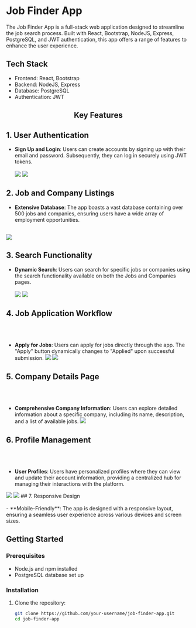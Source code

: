 # Job Finder App

The Job Finder App is a full-stack web application designed to streamline the job search process. Built with React, Bootstrap, NodeJS, Express, PostgreSQL, and JWT authentication, this app offers a range of features to enhance the user experience.

## Tech Stack

- Frontend: React, Bootstrap
- Backend: NodeJS, Express
- Database: PostgreSQL
- Authentication: JWT
  
## <p align="center">Key Features</p>

## 1. User Authentication

- **Sign Up and Login**: Users can create accounts by signing up with their email and password. Subsequently, they can log in securely using JWT tokens.
  <br><br/>
  <img src="https://github.com/serenkapanoglu/seren-job-searchh/blob/main/images/Screen%20Shot%202024-01-09%20at%202.16.46%20AM.png" />
  <img src="https://github.com/serenkapanoglu/seren-job-searchh/blob/main/images/Screen%20Shot%202024-01-09%20at%202.17.09%20AM.png" />

## 2. Job and Company Listings

- **Extensive Database**: The app boasts a vast database containing over 500 jobs and companies, ensuring users have a wide array of employment opportunities.
<br><br/>
<img src="https://github.com/serenkapanoglu/seren-job-searchh/blob/main/images/Screen%20Shot%202024-01-09%20at%202.17.28%20AM.png" />

## 3. Search Functionality

- **Dynamic Search**: Users can search for specific jobs or companies using the search functionality available on both the Jobs and Companies pages.
  <br><br/>
  <img src="https://github.com/serenkapanoglu/seren-job-searchh/blob/main/images/Screen%20Shot%202024-01-09%20at%202.17.48%20AM.png" />
  <img src="https://github.com/serenkapanoglu/seren-job-searchh/blob/main/images/Screen%20Shot%202024-01-09%20at%202.18.11%20AM.png" />
  
  
## 4. Job Application Workflow
<br><br/>
- **Apply for Jobs**: Users can apply for jobs directly through the app. The "Apply" button dynamically changes to "Applied" upon successful submission.
  <img src="https://github.com/serenkapanoglu/seren-job-searchh/blob/main/images/Screen%20Shot%202024-01-09%20at%202.18.01%20AM.png" />
  <img src="https://github.com/serenkapanoglu/seren-job-searchh/blob/main/images/Screen%20Shot%202024-01-09%20at%202.18.40%20AM.png" />

## 5. Company Details Page
<br><br/>
- **Comprehensive Company Information**: Users can explore detailed information about a specific company, including its name, description, and a list of available jobs.
  <img src="https://github.com/serenkapanoglu/seren-job-searchh/blob/main/images/Screen%20Shot%202024-01-09%20at%202.18.24%20AM.png" />

## 6. Profile Management
<br><br/>
- **User Profiles**: Users have personalized profiles where they can view and update their account information, providing a centralized hub for managing their interactions with the platform.
<img src="https://github.com/serenkapanoglu/seren-job-searchh/blob/main/images/Screen%20Shot%202024-01-09%20at%202.18.53%20AM.png" />
<img src="https://github.com/serenkapanoglu/seren-job-searchh/blob/main/images/Screen%20Shot%202024-01-09%20at%202.19.08%20AM.png" />
## 7. Responsive Design
<br><br/>
- **Mobile-Friendly**: The app is designed with a responsive layout, ensuring a seamless user experience across various devices and screen sizes.



## Getting Started

### Prerequisites

- Node.js and npm installed
- PostgreSQL database set up

### Installation

1. Clone the repository:

   ```bash
   git clone https://github.com/your-username/job-finder-app.git
   cd job-finder-app
